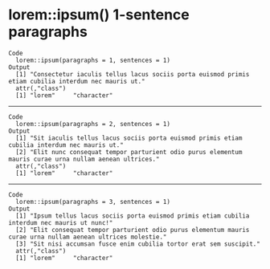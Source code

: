 # lorem::ipsum() 1-sentence paragraphs

    Code
      lorem::ipsum(paragraphs = 1, sentences = 1)
    Output
      [1] "Consectetur iaculis tellus lacus sociis porta euismod primis etiam cubilia interdum nec mauris ut."
      attr(,"class")
      [1] "lorem"     "character"

---

    Code
      lorem::ipsum(paragraphs = 2, sentences = 1)
    Output
      [1] "Sit iaculis tellus lacus sociis porta euismod primis etiam cubilia interdum nec mauris ut."          
      [2] "Elit nunc consequat tempor parturient odio purus elementum mauris curae urna nullam aenean ultrices."
      attr(,"class")
      [1] "lorem"     "character"

---

    Code
      lorem::ipsum(paragraphs = 3, sentences = 1)
    Output
      [1] "Ipsum tellus lacus sociis porta euismod primis etiam cubilia interdum nec mauris ut nunc!"               
      [2] "Elit consequat tempor parturient odio purus elementum mauris curae urna nullam aenean ultrices molestie."
      [3] "Sit nisi accumsan fusce enim cubilia tortor erat sem suscipit."                                          
      attr(,"class")
      [1] "lorem"     "character"

